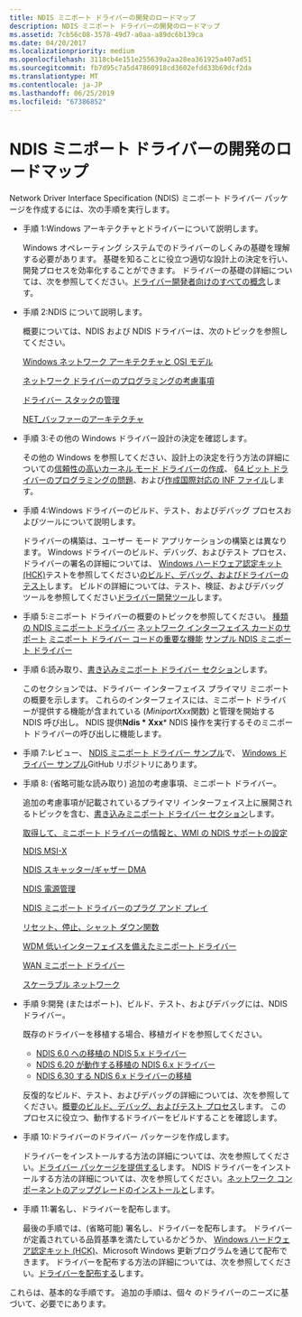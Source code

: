 ```yaml
---
title: NDIS ミニポート ドライバーの開発のロードマップ
description: NDIS ミニポート ドライバーの開発のロードマップ
ms.assetid: 7cb56c08-3578-49d7-a0aa-a89dc6b139ca
ms.date: 04/20/2017
ms.localizationpriority: medium
ms.openlocfilehash: 3118cb4e151e255639a2aa28ea361925a407ad51
ms.sourcegitcommit: fb7d95c7a5d47860918cd3602efdd33b69dcf2da
ms.translationtype: MT
ms.contentlocale: ja-JP
ms.lasthandoff: 06/25/2019
ms.locfileid: "67386852"
---
```

# <a name="roadmap-for-developing-ndis-miniport-drivers"></a>NDIS ミニポート ドライバーの開発のロードマップ


Network Driver Interface Specification (NDIS) ミニポート ドライバー パッケージを作成するには、次の手順を実行します。

- 手順 1:Windows アーキテクチャとドライバーについて説明します。

  Windows オペレーティング システムでのドライバーのしくみの基礎を理解する必要があります。 基礎を知ることに役立つ適切な設計上の決定を行い、開発プロセスを効率化することができます。 ドライバーの基礎の詳細については、次を参照してください。[ドライバー開発者向けのすべての概念](https://docs.microsoft.com/windows-hardware/drivers/gettingstarted/concepts-and-knowledge-for-all-driver-developers)します。

- 手順 2:NDIS について説明します。

  概要については、NDIS および NDIS ドライバーは、次のトピックを参照してください。

  [Windows ネットワーク アーキテクチャと OSI モデル](windows-network-architecture-and-the-osi-model.md)

  [ネットワーク ドライバーのプログラミングの考慮事項](network-driver-programming-considerations.md)

  [ドライバー スタックの管理](driver-stack-management.md)

  [NET\_バッファーのアーキテクチャ](net-buffer-architecture.md)

- 手順 3:その他の Windows ドライバー設計の決定を確認します。

  その他の Windows を参照してください、設計上の決定を行う方法の詳細についての[信頼性の高いカーネル モード ドライバーの作成](https://docs.microsoft.com/windows-hardware/drivers/kernel/creating-reliable-kernel-mode-drivers)、 [64 ビット ドライバーのプログラミングの問題](https://docs.microsoft.com/windows-hardware/drivers/kernel/programming-issues-for-64-bit-drivers)、および[作成国際対応の INF ファイル](https://docs.microsoft.com/windows-hardware/drivers/install/creating-international-inf-files)します。

- 手順 4:Windows ドライバーのビルド、テスト、およびデバッグ プロセスおよびツールについて説明します。

  ドライバーの構築は、ユーザー モード アプリケーションの構築とは異なります。 Windows ドライバーのビルド、デバッグ、およびテスト プロセス、ドライバーの署名の詳細については、 [Windows ハードウェア認定キット (HCK)](https://go.microsoft.com/fwlink/p/?LinkId=733613)テストを参照してください[のビルド、デバッグ、およびドライバーのテスト](https://docs.microsoft.com/windows-hardware/drivers)します。 ビルドの詳細については、テスト、検証、およびデバッグ ツールを参照してください[ドライバー開発ツール](https://docs.microsoft.com/windows-hardware/drivers/devtest/index)します。

- 手順 5:ミニポート ドライバーの概要のトピックを参照してください。
  [種類の NDIS ミニポート ドライバー](types-of-ndis-miniport-drivers.md)
  [ネットワーク インターフェイス カードのサポート](network-interface-card-support.md)
  [ミニポート ドライバー コードの重要な機能](important-features-of-miniport-driver-code.md)
   [サンプル NDIS ミニポート ドライバー](sample-ndis-miniport-drivers.md)
- 手順 6:読み取り、[書き込みミニポート ドライバー セクション](writing-ndis-miniport-drivers.md)します。

  このセクションでは、ドライバー インターフェイス プライマリ ミニポートの概要を示します。 これらのインターフェイスには、ミニポート ドライバーが提供する機能が含まれている (*MiniportXxx*関数) と管理を開始する NDIS 呼び出し。 NDIS 提供**Ndis * Xxx*** NDIS 操作を実行するそのミニポート ドライバーの呼び出しに機能します。

- 手順 7:レビュー、 [NDIS ミニポート ドライバー サンプル](https://go.microsoft.com/fwlink/p/?LinkId=617918)で、 [Windows ドライバー サンプル](https://go.microsoft.com/fwlink/p/?LinkId=616507)GitHub リポジトリにあります。

- 手順 8: (省略可能な読み取り) 追加の考慮事項、ミニポート ドライバー。

  追加の考慮事項が記載されているプライマリ インターフェイス上に展開されるトピックを含む、[書き込みミニポート ドライバー セクション](writing-ndis-miniport-drivers.md)します。

  [取得して、ミニポート ドライバーの情報と、WMI の NDIS サポートの設定](obtaining-and-setting-miniport-driver-information-and-ndis-support-for.md)

  [NDIS MSI-X](ndis-msi-x.md)

  [NDIS スキャッター/ギャザー DMA](ndis-scatter-gather-dma.md)

  [NDIS 電源管理](ndis-power-management.md)

  [NDIS ミニポート ドライバーのプラグ アンド プレイ](plug-and-play-for-ndis-miniport-drivers.md)

  [リセット、停止、シャット ダウン関数](reset--halt--and-shutdown-functions.md)

  [WDM 低いインターフェイスを備えたミニポート ドライバー](https://docs.microsoft.com/windows-hardware/drivers/network/miniport-drivers-with-a-wdm-lower-interface)

  [WAN ミニポート ドライバー](wan-miniport-drivers.md)

  [スケーラブル ネットワーク](https://docs.microsoft.com/windows-hardware/drivers/ddi/content/_netvista/)

- 手順 9:開発 (またはポート)、ビルド、テスト、およびデバッグには、NDIS ドライバー。

  既存のドライバーを移植する場合、移植ガイドを参照してください。

  -   [NDIS 6.0 への移植の NDIS 5.x ドライバー](https://docs.microsoft.com/previous-versions/windows/hardware/network/porting-ndis-5-x-drivers-to-ndis-6-0)
  -   [NDIS 6.20 が動作する移植の NDIS 6.x ドライバー](porting-ndis-6-x-drivers-to-ndis-6-20.md)
  -   [NDIS 6.30 する NDIS 6.x ドライバーの移植](porting-ndis-6-x-drivers-to-ndis-6-30.md)

  反復的なビルド、テスト、およびデバッグの詳細については、次を参照してください。[概要のビルド、デバッグ、およびテスト プロセス](https://docs.microsoft.com/windows-hardware/drivers)します。 このプロセスに役立つ、動作するドライバーをビルドすることを確認します。

- 手順 10:ドライバーのドライバー パッケージを作成します。

  ドライバーをインストールする方法の詳細については、次を参照してください。[ドライバー パッケージを提供する](https://docs.microsoft.com/windows-hardware/drivers)します。 NDIS ドライバーをインストールする方法の詳細については、次を参照してください。[ネットワーク コンポーネントのアップグレードのインストールと](installing-and-upgrading-network-components.md)します。

- 手順 11:署名し、ドライバーを配布します。

  最後の手順では、(省略可能) 署名し、ドライバーを配布します。 ドライバーが定義されている品質基準を満たしているかどうか、 [Windows ハードウェア認定キット (HCK)](https://go.microsoft.com/fwlink/p/?LinkId=733613)、Microsoft Windows 更新プログラムを通じて配布できます。 ドライバーを配布する方法の詳細については、次を参照してください。[ドライバーを配布する](https://docs.microsoft.com/windows-hardware/drivers)します。

これらは、基本的な手順です。 追加の手順は、個々 のドライバーのニーズに基づいて、必要でにあります。

 

 





